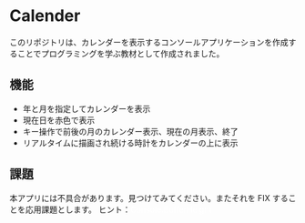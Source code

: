 # Calender

このリポジトリは、カレンダーを表示するコンソールアプリケーションを作成することでプログラミングを学ぶ教材として作成されました。

## 機能

- 年と月を指定してカレンダーを表示
- 現在日を赤色で表示
- キー操作で前後の月のカレンダー表示、現在の月表示、終了
- リアルタイムに描画され続ける時計をカレンダーの上に表示

## 課題

本アプリには不具合があります。見つけてみてください。またそれを FIX することを応用課題とします。
ヒント：<span style="color: white; ">Console.BufferHeight</span>
